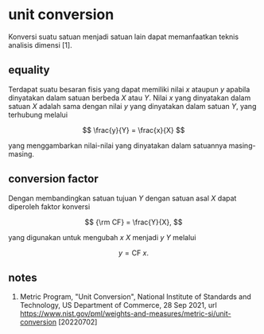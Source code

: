 # unit conversion
Konversi suatu satuan menjadi satuan lain dapat memanfaatkan teknis analisis dimensi [1].

## equality
Terdapat suatu besaran fisis yang dapat memiliki nilai $x$ ataupun $y$ apabila dinyatakan dalam satuan berbeda $X$ atau $Y$. Nilai $x$ yang dinyatakan dalam satuan $X$ adalah sama dengan nilai $y$ yang dinyatakan dalam satuan $Y$, yang terhubung melalui

$$
\frac{y}{Y} = \frac{x}{X}
$$

yang menggambarkan nilai-nilai yang dinyatakan dalam satuannya masing-masing.




## conversion factor
Dengan membandingkan satuan tujuan $Y$ dengan satuan asal $X$ dapat diperoleh faktor konversi

$$
{\rm CF} = \frac{Y}{X},
$$

yang digunakan untuk mengubah $x \ X$ menjadi $y \ Y$ melalui

$$
y = \textrm{CF} \ x.
$$

## notes
1. <a name='ref1'></a>Metric Program, "Unit Conversion", National Institute of Standards and Technology, US Department of Commerce, 28 Sep 2021, url <https://www.nist.gov/pml/weights-and-measures/metric-si/unit-conversion> [20220702]
